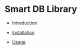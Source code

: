 
# Smart DB Library

* [Introduction](README.md)
<!-- - [Table of Contents](README.md#table-of-contents)
- [Introduction](README.md#introduction)
- [Features](README.md#features)
- [Installation](README.md#installation)
- [Usage](README.md#usage)
- [Conclusion](README.md#conclusion)
- [Contribution](README.md#contribution)
- [License](README.md#license)
- [Acknowledgements](README.md#acknowledgements) -->

* [Installation](docs/installation.md)
<!-- - [Table of Contents](docs/installation.md#table-of-contents)
- [Getting Started](docs/installation.md#getting-started)
  - [Prerequisites](docs/installation.md#prerequisites)
  - [Installing Node.js and npm](docs/installation.md#installing-nodejs-and-npm)
    - [Windows](docs/installation.md#windows)
    - [macOS](docs/installation.md#macos)
    - [Ubuntu](docs/installation.md#ubuntu)
    - [Optional: Install Yarn](docs/installation.md#optional-install-yarn)
  - [Node Version Management with nvm](docs/installation.md#node-version-management-with-nvm)
    - [Benefits of Using nvm](docs/installation.md#benefits-of-using-nvm)
    - [Installing nvm](docs/installation.md#installing-nvm)
      - [Windows](docs/installation.md#windows-1)
      - [macOS and Ubuntu](docs/installation.md#macos-and-ubuntu)
  - [Using nvm to Install Node.js](docs/installation.md#using-nvm-to-install-nodejs)
- [Download, Build and Pack the library](docs/installation.md#download-build-and-pack-the-library) -->
  
* [Usage](docs/usage.md)
<!-- - [Table of Contents](docs/usage.md#table-of-contents)
- [Directory Structure](docs/usage.md#directory-structure)
- [Smart DB Library Code Structure](docs/usage.md#smart-db-library-code-structure)
  - [Entities](docs/usage.md#entities)
  - [BackEnd](docs/usage.md#backend)
  - [FrontEnd](docs/usage.md#frontend)
  - [Commons](docs/usage.md#commons)
  - [lib](docs/usage.md#lib)
  - [hooks](docs/usage.md#hooks)
  - [store](docs/usage.md#store)
- [Setting Up New Projects](docs/usage.md#setting-up-new-projects)
  - [Usage of the library](docs/usage.md#usage-of-the-library)
  - [Example Project](docs/usage.md#example-project)
    - [Running the Example Project](docs/usage.md#running-the-example-project)
  - [Custom Entities](docs/usage.md#custom-entities)
    - [Normal Entities](docs/usage.md#normal-entities)
      - [Test Entity Files](docs/usage.md#test-entity-files)
    - [Smart DB Entities](docs/usage.md#smart-db-entities)
      - [Dummy Entity Files](docs/usage.md#dummy-entity-files)
  - [Root Backend File](docs/usage.md#root-backend-file)
    - [Root Backend File Example](docs/usage.md#root-backend-file-example)
    - [Endpoints Configuration](docs/usage.md#endpoints-configuration)
  - [NextJs Api Handler Files](docs/usage.md#nextjs-api-handler-files) -->
